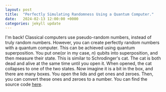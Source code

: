 ```yaml
---
layout: post
title:  "Perfectly Simulating Randomness Using a Quantum Computer."
date:   2024-02-13 12:00:00 +0000
categories: jekyll update
--- 
```

I'm back!
Classical computers use pseudo-random numbers, instead of truly random numbers. However, you can create perfectly random numbers with a quantum computer. This can be achieved using quantum superposition. You put one(or in my case, *n*) qubits into superposition, and then measure their state. This is similar to Schrodinger's cat. The cat is both dead and alive at the same time until you open it. When opened, the cat collapses to one of the two states. Now imagine it is a bit in the box, and there are many boxes. You open the lids and get ones and zeroes. Then, you can convert these ones and zeroes to a number. You can find the source code [here](https://github.com/sr5434/true-rng).